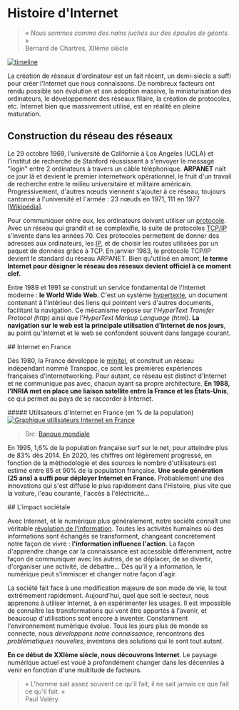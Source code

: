 # Histoire d'Internet

> « *Nous sommes comme des nains juchés sur des épaules de géants.* »  
Bernard de Chartres, XIIème siècle

[![timeline](/static/Internet_timeline.png)](/static/Internet_timeline.png)

La création de réseaux d'ordinateur est un fait récent, un demi-siècle a suffi pour créer l'Internet que nous connaissons. De nombreux facteurs ont rendu possible son évolution et son adoption massive, la miniaturisation des ordinateurs, le développement des réseaux filaire, la création de protocoles, etc.
Internet bien que massivement utilisé, est en réalité en pleine maturation.

## Construction du réseau des réseaux

Le 29 octobre 1969, l'université de Californie à Los Angeles (UCLA) et l'institut de recherche de Stanford réussissent à s'envoyer le message "login" entre 2 ordinateurs à travers un câble téléphonique.
**ARPANET** naît ce jour là et devient le premier internetwork opérationnel, le fruit d'un travail de recherche entre le milieu universitaire et militaire américain.
Progressivement, d'autres nœuds viennent s'ajouter à ce réseau, toujours cantonné à l'université et l'armée : 23 nœuds   en 1971, 111 en 1977 [[Wikipédia](https://fr.wikipedia.org/wiki/ARPANET#Historique)].

Pour communiquer entre eux, les ordinateurs doivent utiliser un [protocole](https://www.larousse.fr/encyclopedie/divers/protocole/83819). Avec un réseau qui grandit et se complexifie, la suite de protocoles [TCP/IP](https://www.journaldunet.fr/web-tech/dictionnaire-du-webmastering/1203405-tcp-ip-transmission-control-protocol-internet-protocol-definition-traduction/) s'invente dans les années 70. Ces protocoles permettent de donner des adresses aux ordinateurs, les [IP](https://ip.me/), et de choisir les routes utilisées par un paquet de données grâce à TCP. En janvier 1983, le protocole TCP/IP devient le standard du réseau ARPANET. Bien qu'utilisé en amont, **le terme Internet pour désigner le réseau des réseaux devient officiel à ce moment clef.**

Entre 1989 et 1991 se construit un service fondamental de l'Internet moderne : **le World Wide Web**. C'est un système [hypertexte](https://fr.wikipedia.org/wiki/Hypertexte), un document contenant à l'intérieur des liens qui pointent vers d'autres documents, facilitant la navigation. Ce mécanisme repose sur l'*HyperText Transfer Protocol (http)* ainsi que l'*HyperText Markup Language (html)*. **La navigation sur le web est la principale utilisation d'Internet de nos jours**, au point qu'Internet et le web se confondent souvent dans langage courant.

## Internet en France

Dès 1980, la France développe le [minitel](https://fr.wikipedia.org/wiki/Minitel), et construit un réseau indépendant nommé Transpac, ce sont les premières expériences françaises d'internetworking. Pour autant, ce réseau est distinct d'Internet et ne communique pas avec, chacun ayant sa propre architecture. **En 1988, l'INRIA met en place une liaison satellite entre la France et les États-Unis**, ce qui permet au pays de se raccorder à Internet.

##### Utilisateurs d'Internet en France (en % de la population)  
[![Graphique utilisateurs Internet en France](/static/utilisateur_internet_france.png)](/static/utilisateur_internet_france.png)
> Src: [Banque mondiale](https://donnees.banquemondiale.org/indicateur/IT.NET.USER.ZS?end=2019&locations=FR&start=1990&view=chart&year=2016)

En 1995, 1,6% de la population française surf sur le net, pour atteindre plus de 83% dès 2014. En 2020, les chiffres ont légèrement progressé, en fonction de la méthodologie et des sources le nombre d'utilisateurs est estimé entre 85 et 90% de la population française. **Une seule génération (25 ans) a suffi pour déployer Internet en France.**
Probablement une des innovations qui s'est diffusé le plus rapidement dans l'Histoire, plus vite que la voiture, l'eau courante, l'accès à l'éléctricité...

## L'impact sociétale

Avec Internet, et le numérique plus généralement, notre société connaît une véritable [révolution de l'information](sur_internet_tout_est_information.md).
Toutes les activités humaines où des informations sont échangés se transforment, changeant concrètement notre façon de vivre : **l'information influence l'action**. La façon d'apprendre change car la connaissance est accessible différemment, notre façon de communiquer avec les autres, de se déplacer, de se divertir, d'organiser une activité, de débattre... Dès qu'il y a information, le numérique peut s'immiscer et changer notre façon d'agir.

La société fait face à une modification majeure de son mode de vie, le tout extrêmement rapidement. Aujourd'hui, quel que soit le secteur, nous apprenons à utiliser Internet, à en expérimenter les usages. Il est impossible de connaître les transformations qui vont être apportés à l'avenir, et beaucoup d'utilisations sont encore à inventer.
Constamment l'environnement numérique évolue. Tous les jours plus de monde se connecte, nous *développons notre connaissance*, rencontrons des *problématiques nouvelles*, inventons des solutions qui le sont tout autant.

**En ce début de XXIème siècle, nous découvrons Internet**. Le paysage numérique actuel est voué à profondément changer dans les décennies à venir en fonction d'une multitude de facteurs.

> « L'homme sait assez souvent ce qu'il fait, il ne sait jamais ce que fait ce qu'il fait. »  
Paul Valéry
